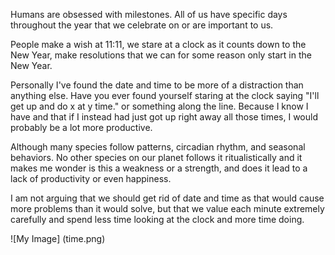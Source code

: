 Humans are obsessed with milestones. All of us have specific days throughout the year that we celebrate on or are important to us.

People make a wish at 11:11, we stare at a clock as it counts down to the New Year, make resolutions that we can for some reason only start in the New Year.

Personally I've found the date and time to be more of a distraction than anything else. Have you ever found yourself staring at the clock saying "I'll get up and do x at y time." or something along the line. Because I know I have and that if I instead had just got up right away all those times, I would probably be a lot more productive.

Although many species follow patterns, circadian rhythm, and seasonal behaviors. No other species on our planet follows it ritualistically and it makes me wonder is this a weakness or a strength, and does it lead to a lack of productivity or even happiness.

I am not arguing that we should get rid of date and time as that would cause more problems than it would solve, but that we value each minute extremely carefully and spend less time looking at the clock and more time doing.

![My Image] (time.png)
